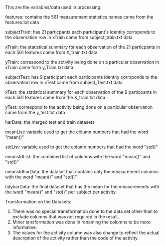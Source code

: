 This are the variables/data used in processing:

features:
contains the 561 measurement statistics names 
came from the features.txt data

subjectTrain:
has 21 particpants
each participant's identity corrsponds to the observation row in xTrain
came from subject_train.txt data

xTrain:
the statistical summary for each observation of the 21 particpants in each 561 features
came from X_train.txt data

yTrain:
correspond to the activity being done on a particular observation in xTrain
came form y_Train.txt data

subjectTest:
has 9 participant
each participants identity corrsponds to the observation row in xTest
came from subject_Test.txt data

xTest:
the statistical summary for each observation of the 9 particpants in each 561 features
came from the X_train.txt data

yTest:
correspond to the activity being done on a particular observation
came from the y_test.txt data

harData:
the merged test and train datasets

meanList:
variable used to get the column numbers that had the word "mean()"

stdList:
variable used to get the column numbers that had the word "std()"

meanstdList:
the combined list of columns with the word "mean()" and "std()"

meanstdharData:
the dataset that contains only the measurement columns with the word "mean()" and "std()"

tidyharData:
the final dataset that has the mean for the measurements with the word "mean()" and "std()" per subject per activity.

Transformation on the Datasets:
	
1. There was no special transformation done to the data set other than to exclude columns that was not required in the result.
2. Minor tansformation was done in renaming the columns to be more informative.
3. The values for the activity column was also change to reflect the actual description of the activity rather than the code of the activity.


